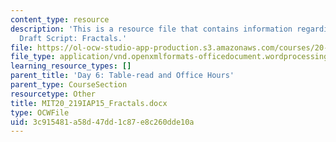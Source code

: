 ```yaml
---
content_type: resource
description: 'This is a resource file that contains information regarding Yulia''s
  Draft Script: Fractals.'
file: https://ol-ocw-studio-app-production.s3.amazonaws.com/courses/20-219-becoming-the-next-bill-nye-writing-and-hosting-the-educational-show-january-iap-2015/3c915481a58d47dd1c87e8c260dde10a_MIT20_219IAP15_Fractals.docx
file_type: application/vnd.openxmlformats-officedocument.wordprocessingml.document
learning_resource_types: []
parent_title: 'Day 6: Table-read and Office Hours'
parent_type: CourseSection
resourcetype: Other
title: MIT20_219IAP15_Fractals.docx
type: OCWFile
uid: 3c915481-a58d-47dd-1c87-e8c260dde10a
---
```

